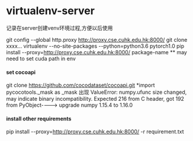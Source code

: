 # virtualenv-server
记录在server创建venv环境过程,方便以后使用

git config --global http.proxy http://proxy.cse.cuhk.edu.hk:8000/
git clone xxxx...
virtualenv --no-site-packages --python=python3.6 pytorch1.0
pip install --proxy=http://proxy.cse.cuhk.edu.hk:8000/ package-name
** may need to set cuda path in env

#### set cocoapi
git clone https://github.com/cocodataset/cocoapi.git
*import pycocotools._mask as _mask 出现 ValueError: numpy.ufunc size changed, may indicate binary incompatibility. Expected 216 from C header, got 192 from PyObject----> upgrade numpy 1.15.4 to 1.16.0

#### install other requirements
pip install --proxy=http://proxy.cse.cuhk.edu.hk:8000/ -r requirement.txt
